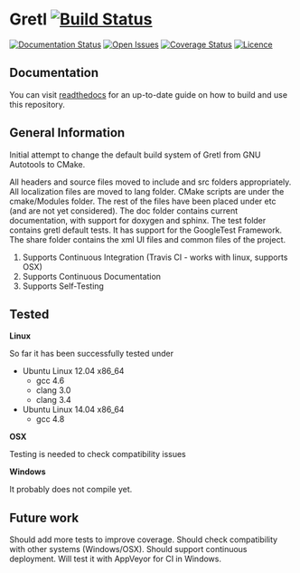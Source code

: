 # Gretl [![Build Status](https://img.shields.io/travis/progtologist/gretl.svg)](https://travis-ci.org/progtologist/gretl)

[![Documentation Status](https://readthedocs.org/projects/gretl/badge/?version=latest)](https://readthedocs.org/projects/gretl/?badge=latest)
[![Open Issues](https://img.shields.io/github/issues/progtologist/gretl.svg)](https://github.com/progtologist/gretl/issues)
[![Coverage Status](https://img.shields.io/coveralls/progtologist/gretl/master.svg)](https://coveralls.io/r/progtologist/gretl?branch=master)
[![Licence](https://img.shields.io/github/license/progtologist/gretl.svg)](https://github.com/progtologist/gretl/blob/master/LICENCE.md)


## Documentation

You can visit [readthedocs](http://gretl.readthedocs.org/) for an up-to-date guide on how to build and use this repository.

## General Information

Initial attempt to change the default build system of Gretl from GNU Autotools to CMake.

All headers and source files moved to include and src folders appropriately.
All localization files are moved to lang folder. 
CMake scripts are under the cmake/Modules folder.
The rest of the files have been placed under etc (and are not yet considered).
The doc folder contains current documentation, with support for doxygen and sphinx.
The test folder contains gretl default tests. It has support for the GoogleTest Framework.
The share folder contains the xml UI files and common files of the project.

1. Supports Continuous Integration (Travis CI - works with linux, supports OSX)
2. Supports Continuous Documentation
3. Supports Self-Testing

## Tested

**Linux**

So far it has been successfully tested under
 - Ubuntu Linux 12.04 x86_64
   - gcc 4.6
   - clang 3.0
   - clang 3.4
 - Ubuntu Linux 14.04 x86_64
   - gcc 4.8

**OSX**

Testing is needed to check compatibility issues

**Windows**

It probably does not compile yet.

## Future work

Should add more tests to improve coverage. Should check compatibility with other systems (Windows/OSX). Should support continuous deployment. Will test it with AppVeyor for CI in Windows.